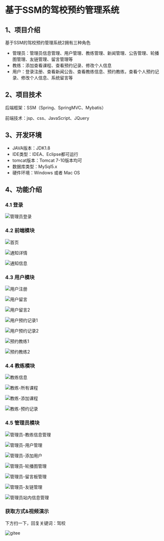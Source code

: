 # 基于SSM的驾校预约管理系统



## 1、项目介绍

基于SSM的驾校预约管理系统2拥有三种角色

- 管理员：管理员信息管理、用户管理、教练管理、新闻管理、公告管理、轮播图管理、友链管理、留言管理等
- 教练：添加查看课程、查看预约记录、修改个人信息
- 用户：登录注册、查看新闻公告、查看教练信息、预约教练，查看个人预约记录、修改个人信息、系统留言等


## 2、项目技术

后端框架：SSM（Spring、SpringMVC、Mybatis）

前端技术：jsp、css、JavaScript、JQuery

## 3、开发环境

- JAVA版本：JDK1.8
- IDE类型：IDEA、Eclipse都可运行
- tomcat版本：Tomcat 7-10版本均可
- 数据库类型：MySql5.x
- 硬件环境：Windows 或者 Mac OS


## 4、功能介绍

### 4.1 登录

![管理员登录](https://project-images-1256969109.cos.ap-chongqing.myqcloud.com/Typora-Images/202208052105257.jpg)

### 4.2 前端模块

![首页](https://project-images-1256969109.cos.ap-chongqing.myqcloud.com/Typora-Images/202208052106208.jpg)

![通知详情](https://project-images-1256969109.cos.ap-chongqing.myqcloud.com/Typora-Images/202208052106529.jpg)

![通知信息](https://project-images-1256969109.cos.ap-chongqing.myqcloud.com/Typora-Images/202208052106784.jpg)

### 4.3 用户模块

![用户注册](https://project-images-1256969109.cos.ap-chongqing.myqcloud.com/Typora-Images/202208052106205.jpg)

![用户留言](https://project-images-1256969109.cos.ap-chongqing.myqcloud.com/Typora-Images/202208052106070.jpg)

![用户留言2](https://project-images-1256969109.cos.ap-chongqing.myqcloud.com/Typora-Images/202208052106586.jpg)

![用户预约记录1](https://project-images-1256969109.cos.ap-chongqing.myqcloud.com/Typora-Images/202208052106973.jpg)

![用户预约记录2](https://project-images-1256969109.cos.ap-chongqing.myqcloud.com/Typora-Images/202208052107823.jpg)

![预约教练1](https://project-images-1256969109.cos.ap-chongqing.myqcloud.com/Typora-Images/202208052107128.jpg)

![预约教练2](https://project-images-1256969109.cos.ap-chongqing.myqcloud.com/Typora-Images/202208052107961.jpg)

### 4.4 教练模块

![教练信息](https://project-images-1256969109.cos.ap-chongqing.myqcloud.com/Typora-Images/202208052106475.jpg)

![教练-所有课程](https://project-images-1256969109.cos.ap-chongqing.myqcloud.com/Typora-Images/202208052106100.jpg)

![教练-添加课程](https://project-images-1256969109.cos.ap-chongqing.myqcloud.com/Typora-Images/202208052106805.jpg)

![教练-预约记录](https://project-images-1256969109.cos.ap-chongqing.myqcloud.com/Typora-Images/202208052106570.jpg)

### 4.5 管理员模块

![管理员-教练信息管理](https://project-images-1256969109.cos.ap-chongqing.myqcloud.com/Typora-Images/202208052106100.jpg)

![管理员-用户管理](https://project-images-1256969109.cos.ap-chongqing.myqcloud.com/Typora-Images/202208052106616.jpg)

![管理员-添加用户](https://project-images-1256969109.cos.ap-chongqing.myqcloud.com/Typora-Images/202208052106695.jpg)

![管理员-轮播图管理](https://project-images-1256969109.cos.ap-chongqing.myqcloud.com/Typora-Images/202208052106690.jpg)

![管理员-留言板管理](https://project-images-1256969109.cos.ap-chongqing.myqcloud.com/Typora-Images/202208052106874.jpg)

![管理员-友链管理](https://project-images-1256969109.cos.ap-chongqing.myqcloud.com/Typora-Images/202208052106995.jpg)

![管理员站内信息管理](https://project-images-1256969109.cos.ap-chongqing.myqcloud.com/Typora-Images/202208052106448.jpg)

### 获取方式&视频演示

下方扫一下，回复关键词：驾校

![gitee](https://project-images-1256969109.cos.ap-chongqing.myqcloud.com/Typora-Images/202309291447341.png)
